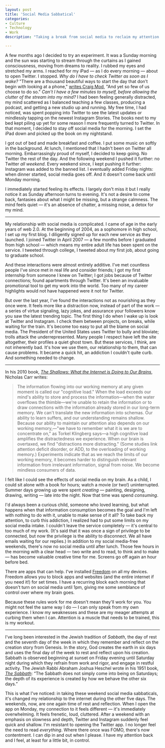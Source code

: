 ```yaml
---
layout: post
title: 'Social Media Sabbatical'
categories:
- Culture
- Technology
- Work
description: "Taking a break from social media to reclaim my attention."

---
```


A few months ago I decided to try an experiment. It was a Sunday morning and the sun was starting to stream through the curtains as I gained consciousness, moving from dreams to reality. I rubbed my eyes and stretched my arms. I reached for my iPad — as I do every morning — about to open Twitter. I stopped. *Why do I have to check Twitter as soon as I wake?* "There are a thousand beautiful ways to start the day that don’t begin with looking at a phone," [writes Craig Mod](https://craigmod.com/essays/how_i_got_my_attention_back/), "And yet so few of us choose to do so." *Can't I have a few minutes to myself, before allowing the clutter of the stream into my mind?* I had been feeling generally distracted, my mind scattered as I balanced teaching a few classes, producing a podcast, and getting a new studio up and running. My free time, I had noticed, was spent popping into Twitter to see the latest updates or mindlessly tapping on the newest Instagram Stories. The books next to my bed kept piling up yet for some reason I more frequently turned to Twitter. In that moment, I decided to stay off social media for the morning. I set the iPad down and picked up the book on my nightstand.


I got out of bed and made breakfast and coffee. I put some music on softly in the background. At lunch, I mentioned that I hadn't been on Twitter all morning. Embarrassingly proud of myself, I decided to keep going. No Twitter the rest of the day. And the following weekend I pushed it further: no Twitter *all weekend*. Every weekend since, I kept pushing it further: Instagram was added to the banned list. I eventually added Friday nights: when dinner started, social media goes off. And it doesn't come back until Monday morning.

I immediately started feeling its effects. I largely don't miss it but I really notice it as Sunday afternoon turns to evening. It's not a desire to come back, fantasies about what I might be missing, but a strange calmness. The mind feels quiet — it's an absence of chatter, a missing noise, a detox for my mind.

* * *

My relationship with social media is complicated. I came of age in the early years of web 2.0. At the beginning of 2004, as a sophomore in high school, I set up my first blog. I diligently signed up for each new service as they launched. I joined Twitter in April 2007 — a few months before I graduated from high school — which means my entire adult life has been spent on the service. I tweeted through college, I tweeted about my first job, about going to graduate school.

And these interactions were almost entirely additive. I've met countless people I've since met in real life and consider friends; I got my first internship from someone I knew on Twitter; I got jobs because of Twitter connections; found apartments through Twitter. It's been an invaluable promotional tool to get my work into the world. Too many of my career highlights would not have happened were it not for Twitter.

But over the last year, I've found the interactions not as nourishing as they once were. It feels more like a distraction now, instead of part of the work — a series of virtue signaling, lazy jokes, and assurance your followers know you saw the latest trending topic. The first thing I do when I wake up is look at Twitter and Instagram. I check them between projects, on breaks, while waiting for the train. It's become too easy to put all the blame on social media. The President of the United States uses Twitter to bully and bloviate; trolls attack the underrepresented. Many people I respect have left the site altogether, their profiles a quiet ghost town. But these services, I think, are not inherently bad. It's how we use them, our relationship to them, that can cause problems. It became a quick hit, an addiction I couldn't quite curb. And something needed to change.

* * *

In his 2010 book, [*The Shallows: What the Internet is Doing to Our Brains*](https://amzn.to/2yDcat6), Nicholas Carr writes:

> The information flowing into our working memory at any given moment is called our "cognitive load." When the load exceeds our mind's ability to store and process the information—when the water overflows the thimble—we're unable to retain the information or to draw connections with the information already stored in our long-term memory. We can't translate the new information into schemas. Our ability to learn suffers, and our understanding remains shallow. Because our ability to maintain our attention also depends on our working memory,—"we have to remember what it is we are to concentrate on," as Torkel Klingberg says—a high cognitive load amplifies the distractedness we experience. When our brain is overtaxed, we find "distractions more distracting." (Some studies link attention deficit disorder, or ADD, to the overloading of working memory.) Experiments indicate that as we reach the limits of our working memory, it becomes harder to distinguish relevant information from irrelevant information, signal from noise. We become mindless consumers of data.

I felt like I could see the effects of social media on my brain. As a child, I could sit alone with a book for hours; watch a movie (or two!) uninterrupted. Summer days growing up were spent *creating* — painting, designing, drawing, writing — late into the night. Now that time was spend *consuming*.

I'd always been a curious child, someone who loved learning, but what happens when that information consumption becomes the goal and I'm left with nothing to do with it, unable to make sense of it all? To take back my attention, to curb this addiction, I realized had to put some limits on my social media intake. I couldn't leave the service completely — it's central to too much of my work. (It's said that it was once a sign of privilege to be connected, but now the privilege is the ability to disconnect. We all have emails waiting for our replies.) In addition to my social media-free weekends, there's now no social media until after lunch. Those few hours in the morning with a clear head — two write and to read, to think and to make — has become valuable creative time for me. Screens go off again an hour before bed.

There are apps that can help. I've installed [Freedom](https://freedom.to/dashboard) on all my devices. Freedom allows you to block apps and websites (and the entire internet if you need it!) for set times. I have a recurring block each morning that doesn't turn on social media until 1pm, giving me some semblance of control over where my brain goes.

Because these rules work for me doesn't mean they'll work for you. You might not feel the same way I do — I can only speak from my own experience. I know my weaknesses and these are my meager attempts at curbing them when I can. Attention is a muscle that needs to be trained, this is my workout.

* * *

I've long been interested in the Jewish tradition of *Sabbath*, the day of rest and the seventh day of the week in which they remember and reflect on the creation story from Genesis. In the story, God creates the earth in six days and uses the final day of the week to rest and reflect upon his creation. Sabbath is observed beginning at sunset on Friday evening until Saturday night during which they refrain from work and rigor, and engage in restful activity. The Jewish Rabbi Abraham Joshua Heschel wrote in his 1951 book, [*The Sabbath*](https://amzn.to/2K2b3sr): “The Sabbath does not simply come into being on Saturdays; the depth of its experience is created by how we behave the other six days.”

This is what I've noticed: in taking these weekend social media sabbaticals, it's changed my relationship to the internet during the other five days. The weekends, now, are one again time of rest and reflection. When I open the app on Monday, my connection to it feels different — it's immediately overwhelming. It feels frenetic, loud, cluttered. After a weekend with an emphasis on slowness and depth, Twitter and Instagram suddenly feel quick and shallow. I'm resistant to opening the Twitter app. I no longer feel the need to read *everything*. Where there once was FOMO, there's now contentment. I can dip in and out when I please. I have my attention back and I feel, at least for a little bit, in control.
